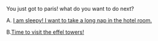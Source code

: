 You just got to paris! what do you want to do next?  

A. [I am sleepy! I want to take a long nap in the hotel room.](../hide/hide.md)  

B.[Time to visit the effel towers!](../tower/tower.md)
